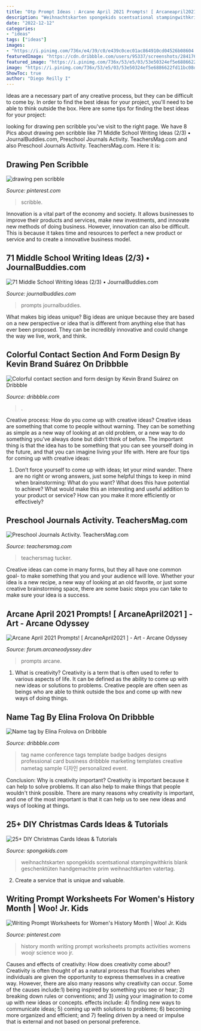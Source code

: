 ```yaml
---
title: "Otp Prompt Ideas : Arcane April 2021 Prompts! [ Arcaneapril2021 ]"
description: "Weihnachtskarten spongekids scentsational stampingwithkris blank geschenktüten handgemachte prim weihnachtkarten vatertag"
date: "2022-12-12"
categories:
- "ideas"
tags: ["ideas"]
images:
- "https://i.pinimg.com/736x/e4/39/c0/e439c0cec01ac864910cd04526b08604.jpg"
featuredImage: "https://cdn.dribbble.com/users/95337/screenshots/2841760/dribb.jpg"
featured_image: "https://i.pinimg.com/736x/53/e5/03/53e50324ef5e6886622fd11bc08d9ef3.jpg"
image: "https://i.pinimg.com/736x/53/e5/03/53e50324ef5e6886622fd11bc08d9ef3.jpg"
ShowToc: true
author: "Diego Reilly I"
---
```



Ideas are a necessary part of any creative process, but they can be difficult to come by. In order to find the best ideas for your project, you'll need to be able to think outside the box. Here are some tips for finding the best ideas for your project: 

	

		
looking for drawing pen scribble you've visit to the right page. We have 8 Pics about drawing pen scribble like 71 Middle School Writing Ideas (2/3) • JournalBuddies.com, Preschool Journals Activity. TeachersMag.com and also Preschool Journals Activity. TeachersMag.com. Here it is:
		
    
## Drawing Pen Scribble

<img loading=lazy src="https://i.pinimg.com/736x/e4/39/c0/e439c0cec01ac864910cd04526b08604.jpg" onerror="this.onerror=null;this.src='https://tse1.mm.bing.net/th?id=OIP.1LxgD85_2z9y83045N4v5gHaKB&amp;pid=15.1';" alt="drawing pen scribble">

_Source: pinterest.com_

>scribble. 

	

Innovation is a vital part of the economy and society. It allows businesses to improve their products and services, make new investments, and innovate new methods of doing business. However, innovation can also be difficult. This is because it takes time and resources to perfect a new product or service and to create a innovative business model.

    
## 71 Middle School Writing Ideas (2/3) • JournalBuddies.com

<img loading=lazy src="https://www.journalbuddies.com/wp-content/uploads/2013/10/Middle-School-Writing-Ideas-LP.jpg" onerror="this.onerror=null;this.src='https://tse1.mm.bing.net/th?id=OIP.pdx_b6vVMZ16jr7FZ0Lw1wHaPj&amp;pid=15.1';" alt="71 Middle School Writing Ideas (2/3) • JournalBuddies.com">

_Source: journalbuddies.com_

>prompts journalbuddies. 

	

What makes big ideas unique?
Big ideas are unique because they are based on a new perspective or idea that is different from anything else that has ever been proposed. They can be incredibly innovative and could change the way we live, work, and think.

    
## Colorful Contact Section And Form Design By Kevin Brand Suárez On Dribbble

<img loading=lazy src="https://cdn.dribbble.com/users/2268705/screenshots/5537110/contact_design.jpg" onerror="this.onerror=null;this.src='https://tse3.mm.bing.net/th?id=OIP.afGGb9tPNFsXrh8EyIX60wHaFj&amp;pid=15.1';" alt="Colorful contact section and form design by Kevin Brand Suárez on Dribbble">

_Source: dribbble.com_

>. 

	

Creative process: How do you come up with creative ideas?
Creative ideas are something that come to people without warning. They can be something as simple as a new way of looking at an old problem, or a new way to do something you’ve always done but didn’t think of before. The important thing is that the idea has to be something that you can see yourself doing in the future, and that you can imagine living your life with. Here are four tips for coming up with creative ideas: 
1. Don’t force yourself to come up with ideas; let your mind wander. There are no right or wrong answers, just some helpful things to keep in mind when brainstorming: What do you want? What does this have potential to achieve? What would make this an interesting and useful addition to your product or service? How can you make it more efficiently or effectively? 


    
## Preschool Journals Activity. TeachersMag.com

<img loading=lazy src="http://teachersmag.com/wp-content/uploads/2020/01/Journals3.jpg" onerror="this.onerror=null;this.src='https://tse3.mm.bing.net/th?id=OIP.cyd8zOSF7iRum4ESLjYNaQHaJ4&amp;pid=15.1';" alt="Preschool Journals Activity. TeachersMag.com">

_Source: teachersmag.com_

>teachersmag tucker. 

	

Creative ideas can come in many forms, but they all have one common goal- to make something that you and your audience will love. Whether your idea is a new recipe, a new way of looking at an old favorite, or just some creative brainstorming space, there are some basic steps you can take to make sure your idea is a success.

    
## Arcane April 2021 Prompts! [ ArcaneApril2021 ] - Art - Arcane Odyssey

<img loading=lazy src="https://forum.arcaneodyssey.dev/uploads/default/optimized/3X/5/5/55a80e544a2321aa9f6d3cd3bb8fb81e458a5cc3_2_723x1024.png" onerror="this.onerror=null;this.src='https://tse4.mm.bing.net/th?id=OIP.MCPLhWaU863NbWeg8v57bQHaKf&amp;pid=15.1';" alt="Arcane April 2021 Prompts! [ ArcaneApril2021 ] - Art - Arcane Odyssey">

_Source: forum.arcaneodyssey.dev_

>prompts arcane. 

	

1. What is creativity?
Creativity is a term that is often used to refer to various aspects of life. It can be defined as the ability to come up with new ideas or solutions to problems. Creative people are often seen as beings who are able to think outside the box and come up with new ways of doing things.

    
## Name Tag By Elina Frolova On Dribbble

<img loading=lazy src="https://cdn.dribbble.com/users/95337/screenshots/2841760/dribb.jpg" onerror="this.onerror=null;this.src='https://tse2.mm.bing.net/th?id=OIP.aTsWqX_HoBCpbgH8dNlSDQHaFj&amp;pid=15.1';" alt="Name tag by Elina Frolova on Dribbble">

_Source: dribbble.com_

>tag name conference tags template badge badges designs professional card business dribbble marketing templates creative nametag sample 디자인 personalized event. 

	

Conclusion: Why is creativity important?
Creativity is important because it can help to solve problems. It can also help to make things that people wouldn't think possible. There are many reasons why creativity is important, and one of the most important is that it can help us to see new ideas and ways of looking at things.

    
## 25+ DIY Christmas Cards Ideas &amp; Tutorials

<img loading=lazy src="https://spongekids.com/wp-content/uploads/2016/10/diy-christmas-cards/4-diy-christmas-cards.jpg" onerror="this.onerror=null;this.src='https://tse4.mm.bing.net/th?id=OIP.Eaq7rt0qODG1Xpko_NNhHwHaKA&amp;pid=15.1';" alt="25+ DIY Christmas Cards Ideas &amp; Tutorials">

_Source: spongekids.com_

>weihnachtskarten spongekids scentsational stampingwithkris blank geschenktüten handgemachte prim weihnachtkarten vatertag. 

	

2. Create a service that is unique and valuable.

    
## Writing Prompt Worksheets For Women&#039;s History Month | Woo! Jr. Kids

<img loading=lazy src="https://i.pinimg.com/736x/53/e5/03/53e50324ef5e6886622fd11bc08d9ef3.jpg" onerror="this.onerror=null;this.src='https://tse1.mm.bing.net/th?id=OIP.Q7VPhambzputglAVEHERFAAAAA&amp;pid=15.1';" alt="Writing Prompt Worksheets for Women&#039;s History Month | Woo! Jr. Kids">

_Source: pinterest.com_

>history month writing prompt worksheets prompts activities womens woojr science woo jr. 

	

Causes and effects of creativity: How does creativity come about?
Creativity is often thought of as a natural process that flourishes when individuals are given the opportunity to express themselves in a creative way. However, there are also many reasons why creativity can occur. Some of the causes include:1) being inspired by something you see or hear; 2) breaking down rules or conventions; and 3) using your imagination to come up with new ideas or concepts. effects include: 4) finding new ways to communicate ideas; 5) coming up with solutions to problems; 6) becoming more organized and efficient; and 7) feeling driven by a need or impulse that is external and not based on personal preference.

